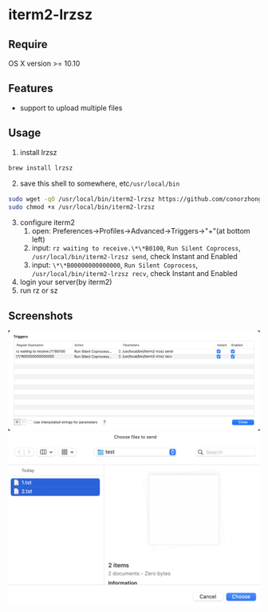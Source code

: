 # iterm2-lrzsz

## Require
OS X version >= 10.10


## Features
- support to upload multiple files

## Usage
1. install lrzsz
```bash
brew install lrzsz
```
2. save this shell to somewhere, etc`/usr/local/bin`
```bash
sudo wget -qO /usr/local/bin/iterm2-lrzsz https://github.com/conorzhong/iterm2-lrzsz/raw/main/iterm2-lrzsz.sh
sudo chmod +x /usr/local/bin/iterm2-lrzsz
```
3. configure iterm2
    1. open: Preferences->Profiles->Advanced->Triggers->"+"(at bottom left)
    2. input: `rz waiting to receive.\*\*B0100`, `Run Silent Coprocess`, `/usr/local/bin/iterm2-lrzsz send`, check Instant and Enabled
    3. input: `\*\*B00000000000000`, `Run Silent Coprocess`, `/usr/local/bin/iterm2-lrzsz recv`, check Instant and Enabled
4. login your server(by iterm2)
5. run rz or sz

## Screenshots
![triggers](docs/assets/iterm2.png)
![multiple](docs/assets/multiple.png)
